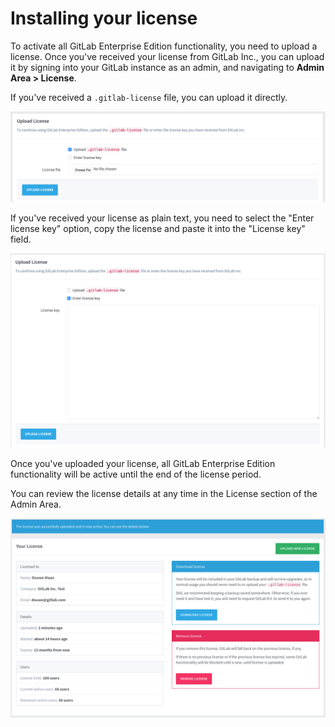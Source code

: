 # Installing your license

To activate all GitLab Enterprise Edition functionality, you need to upload a license.
Once you've received your license from GitLab Inc., you can upload it by signing into your GitLab instance as an admin, and navigating to **Admin Area &gt; License**.

If you've received a `.gitlab-license` file, you can upload it directly.

![upload.png](upload.png)

If you've received your license as plain text, you need to select the "Enter license key" option, copy the license and paste it into the "License key" field.

![enter.png](enter.png)

Once you've uploaded your license, all GitLab Enterprise Edition functionality will be active until the end of the license period.

You can review the license details at any time in the License section of the Admin Area.

![details.png](details.png)
